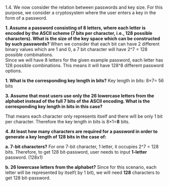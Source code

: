1.4. We now consider the relation between passwords and key size. For this purpose, we consider a cryptosystem where the user enters a key in the form of a password.

**1. Assume a password consisting of 8 letters, where each letter is encoded by the ASCII scheme (7 bits per character, i.e., 128 possible characters). What is the size of the key space which can be constructed by such passwords?**
When we consider that each bit can have 2 different binary values which are 1 and 0, a 7 bit character will have 2^7 = 128 possible combinations.    
Since we will have 8 letters for the given example password, each letter has 128 possible combinations. This means it will have 128^8 different password options.

**1. What is the corresponding key length in bits?**
Key length in bits: 8×7= 56 bits

**3. Assume that most users use only the 26 lowercase letters from the alphabet instead of the full 7 bits of the ASCII encoding. What is the corresponding key length in bits in this case?**

That means each character only represents itself and there will be only 1 bit per character. 
Therefore the key length in bits is 8×1=**8** bits.

**4. At least how many characters are required for a password in order to generate a key length of 128 bits in the case of:**

**a. 7-bit characters?**
For one 7-bit character, 1 letter, it occupies 2^7 = 128 bits. Therefore, to get 128 bit-password, user needs to input **1-letter** password. (128x1)

**b. 26 lowercase letters from the alphabet?**
Since for this scenario, each letter will be represented by itself( by 1 bit), we will need **128** characters to get 128 bit-password.

